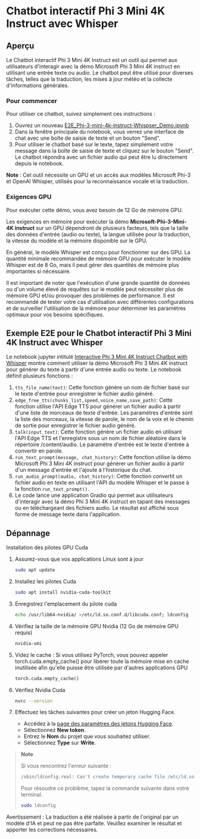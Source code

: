 # Chatbot interactif Phi 3 Mini 4K Instruct avec Whisper

## Aperçu

Le Chatbot interactif Phi 3 Mini 4K Instruct est un outil qui permet aux utilisateurs d'interagir avec la démo Microsoft Phi 3 Mini 4K instruct en utilisant une entrée texte ou audio. Le chatbot peut être utilisé pour diverses tâches, telles que la traduction, les mises à jour météo et la collecte d'informations générales.

### Pour commencer

Pour utiliser ce chatbot, suivez simplement ces instructions :

1. Ouvrez un nouveau [E2E_Phi-3-mini-4k-instruct-Whispser_Demo.ipynb](https://github.com/microsoft/Phi-3CookBook/blob/main/code/06.E2E/E2E_Phi-3-mini-4k-instruct-Whispser_Demo.ipynb)
2. Dans la fenêtre principale du notebook, vous verrez une interface de chat avec une boîte de saisie de texte et un bouton "Send".
3. Pour utiliser le chatbot basé sur le texte, tapez simplement votre message dans la boîte de saisie de texte et cliquez sur le bouton "Send". Le chatbot répondra avec un fichier audio qui peut être lu directement depuis le notebook.

**Note** : Cet outil nécessite un GPU et un accès aux modèles Microsoft Phi-3 et OpenAI Whisper, utilisés pour la reconnaissance vocale et la traduction.

### Exigences GPU

Pour exécuter cette démo, vous avez besoin de 12 Go de mémoire GPU.

Les exigences en mémoire pour exécuter la démo **Microsoft-Phi-3-Mini-4K instruct** sur un GPU dépendront de plusieurs facteurs, tels que la taille des données d'entrée (audio ou texte), la langue utilisée pour la traduction, la vitesse du modèle et la mémoire disponible sur le GPU.

En général, le modèle Whisper est conçu pour fonctionner sur des GPU. La quantité minimale recommandée de mémoire GPU pour exécuter le modèle Whisper est de 8 Go, mais il peut gérer des quantités de mémoire plus importantes si nécessaire.

Il est important de noter que l'exécution d'une grande quantité de données ou d'un volume élevé de requêtes sur le modèle peut nécessiter plus de mémoire GPU et/ou provoquer des problèmes de performance. Il est recommandé de tester votre cas d'utilisation avec différentes configurations et de surveiller l'utilisation de la mémoire pour déterminer les paramètres optimaux pour vos besoins spécifiques.

## Exemple E2E pour le Chatbot interactif Phi 3 Mini 4K Instruct avec Whisper

Le notebook jupyter intitulé [Interactive Phi 3 Mini 4K Instruct Chatbot with Whisper](../../../../md/06.E2ESamples/E2E_Phi-3-mini-4k-instruct-Whispser_Demo.ipynb) montre comment utiliser la démo Microsoft Phi 3 Mini 4K instruct pour générer du texte à partir d'une entrée audio ou texte. Le notebook définit plusieurs fonctions :

1. `tts_file_name(text)`: Cette fonction génère un nom de fichier basé sur le texte d'entrée pour enregistrer le fichier audio généré.
1. `edge_free_tts(chunks_list,speed,voice_name,save_path)`: Cette fonction utilise l'API Edge TTS pour générer un fichier audio à partir d'une liste de morceaux de texte d'entrée. Les paramètres d'entrée sont la liste des morceaux, la vitesse de parole, le nom de la voix et le chemin de sortie pour enregistrer le fichier audio généré.
1. `talk(input_text)`: Cette fonction génère un fichier audio en utilisant l'API Edge TTS et l'enregistre sous un nom de fichier aléatoire dans le répertoire /content/audio. Le paramètre d'entrée est le texte d'entrée à convertir en parole.
1. `run_text_prompt(message, chat_history)`: Cette fonction utilise la démo Microsoft Phi 3 Mini 4K instruct pour générer un fichier audio à partir d'un message d'entrée et l'ajoute à l'historique du chat.
1. `run_audio_prompt(audio, chat_history)`: Cette fonction convertit un fichier audio en texte en utilisant l'API du modèle Whisper et le passe à la fonction `run_text_prompt()`.
1. Le code lance une application Gradio qui permet aux utilisateurs d'interagir avec la démo Phi 3 Mini 4K instruct en tapant des messages ou en téléchargeant des fichiers audio. Le résultat est affiché sous forme de message texte dans l'application.

## Dépannage

Installation des pilotes GPU Cuda

1. Assurez-vous que vos applications Linux sont à jour

    ```bash
    sudo apt update
    ```

1. Installez les pilotes Cuda

    ```bash
    sudo apt install nvidia-cuda-toolkit
    ```

1. Enregistrez l'emplacement du pilote cuda

    ```bash
    echo /usr/lib64-nvidia/ >/etc/ld.so.conf.d/libcuda.conf; ldconfig
    ```

1. Vérifiez la taille de la mémoire GPU Nvidia (12 Go de mémoire GPU requis)

    ```bash
    nvidia-smi
    ```

1. Videz le cache : Si vous utilisez PyTorch, vous pouvez appeler torch.cuda.empty_cache() pour libérer toute la mémoire mise en cache inutilisée afin qu'elle puisse être utilisée par d'autres applications GPU

    ```python
    torch.cuda.empty_cache() 
    ```

1. Vérifiez Nvidia Cuda

    ```bash
    nvcc --version
    ```

1. Effectuez les tâches suivantes pour créer un jeton Hugging Face.

    - Accédez à la [page des paramètres des jetons Hugging Face](https://huggingface.co/settings/tokens).
    - Sélectionnez **New token**.
    - Entrez le **Nom** du projet que vous souhaitez utiliser.
    - Sélectionnez **Type** sur **Write**.

> **Note**
>
> Si vous rencontrez l'erreur suivante :
>
> ```bash
> /sbin/ldconfig.real: Can't create temporary cache file /etc/ld.so.cache~: Permission denied 
> ```
>
> Pour résoudre ce problème, tapez la commande suivante dans votre terminal.
>
> ```bash
> sudo ldconfig
> ```

Avertissement : La traduction a été réalisée à partir de l'original par un modèle d'IA et peut ne pas être parfaite. Veuillez examiner le résultat et apporter les corrections nécessaires.